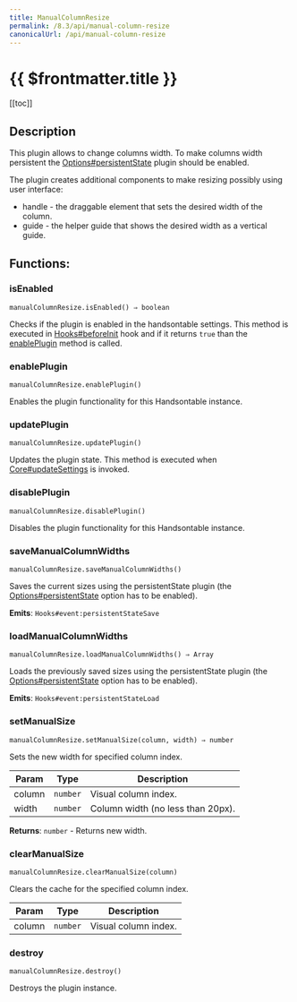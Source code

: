 ```yaml
---
title: ManualColumnResize
permalink: /8.3/api/manual-column-resize
canonicalUrl: /api/manual-column-resize
---
```


# {{ $frontmatter.title }}

[[toc]]

## Description


This plugin allows to change columns width. To make columns width persistent the [Options#persistentState](./Options/#persistentState)
plugin should be enabled.

The plugin creates additional components to make resizing possibly using user interface:
- handle - the draggable element that sets the desired width of the column.
- guide - the helper guide that shows the desired width as a vertical guide.


## Functions:

### isEnabled
`manualColumnResize.isEnabled() ⇒ boolean`

Checks if the plugin is enabled in the handsontable settings. This method is executed in [Hooks#beforeInit](./Hooks/#beforeInit)
hook and if it returns `true` than the [enablePlugin](#ManualColumnResize+enablePlugin) method is called.



### enablePlugin
`manualColumnResize.enablePlugin()`

Enables the plugin functionality for this Handsontable instance.



### updatePlugin
`manualColumnResize.updatePlugin()`

Updates the plugin state. This method is executed when [Core#updateSettings](./Core/#updateSettings) is invoked.



### disablePlugin
`manualColumnResize.disablePlugin()`

Disables the plugin functionality for this Handsontable instance.



### saveManualColumnWidths
`manualColumnResize.saveManualColumnWidths()`

Saves the current sizes using the persistentState plugin (the [Options#persistentState](./Options/#persistentState) option has to be enabled).

**Emits**: <code>Hooks#event:persistentStateSave</code>  


### loadManualColumnWidths
`manualColumnResize.loadManualColumnWidths() ⇒ Array`

Loads the previously saved sizes using the persistentState plugin (the [Options#persistentState](./Options/#persistentState) option has to be enabled).

**Emits**: <code>Hooks#event:persistentStateLoad</code>  


### setManualSize
`manualColumnResize.setManualSize(column, width) ⇒ number`

Sets the new width for specified column index.


| Param | Type | Description |
| --- | --- | --- |
| column | <code>number</code> | Visual column index. |
| width | <code>number</code> | Column width (no less than 20px). |


**Returns**: <code>number</code> - Returns new width.  

### clearManualSize
`manualColumnResize.clearManualSize(column)`

Clears the cache for the specified column index.


| Param | Type | Description |
| --- | --- | --- |
| column | <code>number</code> | Visual column index. |



### destroy
`manualColumnResize.destroy()`

Destroys the plugin instance.


